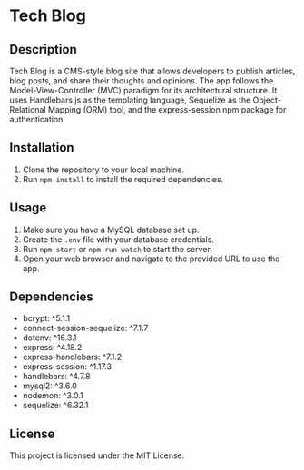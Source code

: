 # Tech Blog

## Description
Tech Blog is a CMS-style blog site that allows developers to publish articles, blog posts, and share their thoughts and opinions. The app follows the Model-View-Controller (MVC) paradigm for its architectural structure. It uses Handlebars.js as the templating language, Sequelize as the Object-Relational Mapping (ORM) tool, and the express-session npm package for authentication.

## Installation
1. Clone the repository to your local machine.
2. Run `npm install` to install the required dependencies.

## Usage
1. Make sure you have a MySQL database set up.
2. Create the `.env` file with your database credentials.
3. Run `npm start` or `npm run watch` to start the server.
4. Open your web browser and navigate to the provided URL to use the app.

## Dependencies
- bcrypt: ^5.1.1
- connect-session-sequelize: ^7.1.7
- dotenv: ^16.3.1
- express: ^4.18.2
- express-handlebars: ^7.1.2
- express-session: ^1.17.3
- handlebars: ^4.7.8
- mysql2: ^3.6.0
- nodemon: ^3.0.1
- sequelize: ^6.32.1


## License
This project is licensed under the MIT License.
